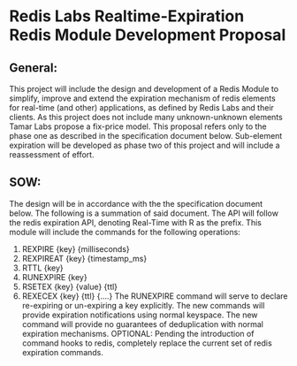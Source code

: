 # Redis Labs Realtime-Expiration Redis Module Development Proposal
## General:
This project will include the design and development of a Redis Module to simplify, improve and extend the expiration mechanism of redis elements for real-time (and other) applications, as defined by Redis Labs and their clients.
As this project does not include many unknown-unknown elements Tamar Labs propose a fix-price model. 
	This proposal refers only to the phase one as described in the specification document below. Sub-element expiration will be developed as phase two of this project and will include a reassessment of effort.   
## SOW:
The design will be in accordance with the the specification document below. The following is a summation of said document.
The API will follow the redis expiration API, denoting Real-Time with R as the prefix.
This module will include the commands for the following operations:
1. REXPIRE {key} {milliseconds} 
2. REXPIREAT {key} {timestamp_ms} 
3. RTTL {key}
4. RUNEXPIRE {key}
5. RSETEX {key} {value} {ttl}
6. REXECEX {key} {ttl} {....}
The RUNEXPIRE command will serve to declare re-expiring or un-expiring a key explicitly.
The new commands will provide expiration notifications using normal keyspace. 
The new command will provide no guarantees of deduplication with normal expiration mechanisms.
OPTIONAL: Pending the introduction of command hooks to redis, completely replace the current set of redis expiration commands.
